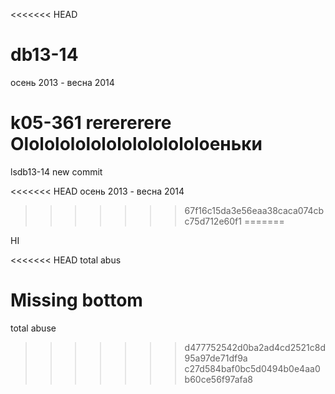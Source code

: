 <<<<<<< HEAD

db13-14
=======

осень 2013 - весна 2014


k05-361
rerererere
Ololololololololololololoеньки
=======
lsdb13-14
new commit

<<<<<<< HEAD
осень 2013 - весна 2014
>>>>>>> 67f16c15da3e56eaa38caca074cbc75d712e60f1
=======

HI

<<<<<<< HEAD
total abus

Missing bottom
=======
total abuse
>>>>>>> d477752542d0ba2ad4cd2521c8d95a97de71df9a
>>>>>>> c27d584baf0bc5d0494b0e4aa0b60ce56f97afa8
